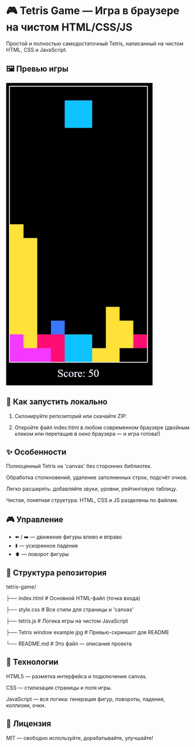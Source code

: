 # 🎮 Tetris Game — Игра в браузере на чистом HTML/CSS/JS

Простой и полностью самодостаточный Tetris, написанный на чистом HTML, CSS и JavaScript.  

## 🖼️ Превью игры

![Tetris Window Example](Tetris%20window%20example.jpg)

## 🚀 Как запустить локально

1. Склонируйте репозиторий или скачайте ZIP:
   
2. Откройте файл index.html в любом современном браузере (двойным кликом или перетащив в окно браузера — и игра готова!)

## ✨ Особенности

Полноценный Tetris на 'canvas' без сторонних библиотек.

Обработка столкновений, удаление заполненных строк, подсчёт очков.

Легко расширять: добавляйте звуки, уровни, рейтинговую таблицу.

Чистая, понятная структура: HTML, CSS и JS разделены по файлам.
  
## 🎮 Управление

- ⬅️ / ➡️ — движение фигуры влево и вправо  
- ⬇️ — ускоренное падение  
- ⬆️ — поворот фигуры  

## 📁 Структура репозитория

tetris-game/

├── index.html               # Основной HTML-файл (точка входа)

├── style.css                # Все стили для страницы и 'canvas'

├── tetris.js                 # Логика игры на чистом JavaScript

├── Tetris window example.jpg # Превью-скриншот для README

└── README.md                # Это файл — описание проекта

## 🔧 Технологии
HTML5 — разметка интерфейса и подключение canvas.

CSS — стилизация страницы и поля игры.

JavaScript — вся логика: генерация фигур, повороты, падение, коллизии, очки.

## 📜 Лицензия

MIT — свободно используйте, дорабатывайте, улучшайте!
